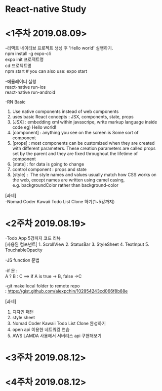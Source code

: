 # React-native Study

<1주차 2019.08.09>
================
  -리액트 네이티브 프로젝트 생성 후 'Hello world' 실행하기.\
     npm install -g expo-cli\
     expo init 프로젝트명\
     cd 프로젝트명\
     npm start # you can also use: expo start
    
   -에뮬레이터 실행\
     react-native run-ios\
     react-native run-android
    
   -RN Basic
   1. Use native components instead of web components
   2. uses basic React concepts : JSX, components, state, props
   3. [JSX] : embedding xml within javascripe, write markup language inside code
      eg) <View><Text>Hello world!</Text></View> 
   4. [component] : anything you see on the screen is Some sort of component
   5. [props] : most components can be customized when they are created with different parameters. These creation parameters                   are called props set by the parent and they are fixed throughout the lifetime of component
   6. [state] : for data is going to change
   7. control component : props and state
   8. [style] :  The style names and values usually match how CSS works on the web, except names are written using camel                        casing, e.g. backgroundColor rather than background-color

  [과제]\
  -Nomad Coder Kawaii Todo List Clone 하기(1~5강까지)
  
<2주차 2019.08.19>
================
  -Todo App 5강까지 코드 리뷰\
    [사용된 컴포넌트]
    1. ScrollView
    2. StatusBar
    3. StyleSheet
    4. TextInput
    5. TouchableOpacity
    
  -JS function 문법
  
  -if 문 :\
    A ? B : C ==> if A is true -> B, false ->C
    
  -git make local folder to remote repo\
    : https://gist.github.com/alexpchin/102854243cd066f8b88e
    
  
  [과제]
  1. 디자인 패턴
  2. style sheet
  3. Nomad Coder Kawaii Todo List Clone 완성하기
  4. open api 이용한 네트워킹 연습
  5. AWS LAMDA 사용해서 서버리스 api 구현해보기
    
<3주차 2019.08.12>
===============
<4주차 2019.08.12>
==============
